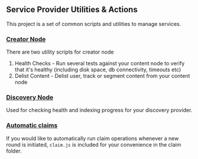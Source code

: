 ## Service Provider Utilities & Actions

This project is a set of common scripts and utilities to manage services.

### [Creator Node](https://github.com/AudiusProject/audius-docker-compose/tree/master/sp-utilities/creator-node)
There are two utility scripts for creator node

1. Health Checks - Run several tests against your content node to verify that it's healthy (including disk space, db connectivity, timeouts etc)
2. Delist Content - Delist user, track or segment content from your content node

### [Discovery Node](https://github.com/AudiusProject/audius-docker-compose/tree/master/sp-utilities/discovery-provider)

Used for checking health and indexing progress for your discovery provider.

### [Automatic claims](https://github.com/AudiusProject/audius-docker-compose/tree/master/sp-utilities/claim)

If you would like to automatically run claim operations whenever a new round is initiated, `claim.js` is included for your convenience in the claim folder.
